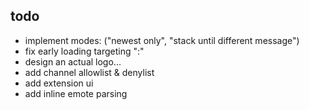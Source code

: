 ## todo
- implement modes: ("newest only", "stack until different message")
- fix early loading targeting ":"
- design an actual logo...
- add channel allowlist & denylist
- add extension ui
- add inline emote parsing